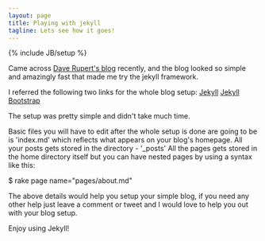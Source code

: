 ```yaml
---
layout: page
title: Playing with jekyll
tagline: Lets see how it goes!
---
```

{% include JB/setup %}

Came across [Dave Rupert's blog](http://daverupert.com) recently, and the blog looked so simple and amazingly fast that made me try the jekyll framework.

I referred the following two links for the whole blog setup:
[Jekyll](http://jekyllrb.com/)
[Jekyll Bootstrap](http://jekyllbootstrap.com/)

The setup was pretty simple and didn't take much time.

Basic files you will have to edit after the whole setup is done are going to be is 'index.md' which reflects what appears on your blog's homepage.
All your posts gets stored in the directory - '_posts'
All the pages gets stored in the home directory itself but you can have nested pages by using a syntax like this:

$ rake page name="pages/about.md"

The above details would help you setup your simple blog, if you need any other help just leave a comment or tweet and I would love to help you out with your blog setup.

Enjoy using Jekyll!
